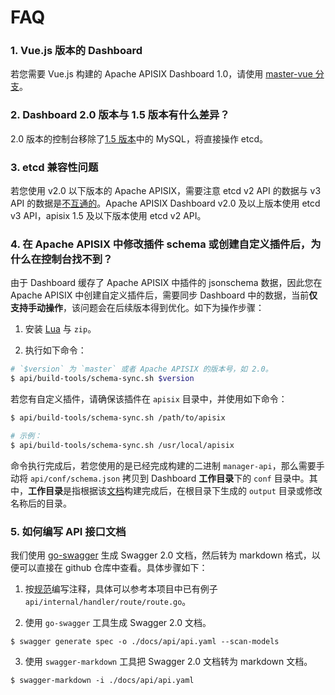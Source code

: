 <!--
#
# Licensed to the Apache Software Foundation (ASF) under one or more
# contributor license agreements.  See the NOTICE file distributed with
# this work for additional information regarding copyright ownership.
# The ASF licenses this file to You under the Apache License, Version 2.0
# (the "License"); you may not use this file except in compliance with
# the License.  You may obtain a copy of the License at
#
#     http://www.apache.org/licenses/LICENSE-2.0
#
# Unless required by applicable law or agreed to in writing, software
# distributed under the License is distributed on an "AS IS" BASIS,
# WITHOUT WARRANTIES OR CONDITIONS OF ANY KIND, either express or implied.
# See the License for the specific language governing permissions and
# limitations under the License.
#
-->

# FAQ

### 1. Vue.js 版本的 Dashboard

若您需要 Vue.js 构建的 Apache APISIX Dashboard 1.0，请使用 [master-vue 分支](https://github.com/apache/apisix-dashboard/tree/master-vue)。

### 2. Dashboard 2.0 版本与 1.5 版本有什么差异？

2.0 版本的控制台移除了[1.5 版本](https://github.com/apache/apisix-dashboard/tree/backup-1.5-latest)中的 MySQL，将直接操作 etcd。

### 3. etcd 兼容性问题

若您使用 v2.0 以下版本的 Apache APISIX，需要注意 etcd v2 API 的数据与 v3 API 的数据是[不互通的](https://etcd.io/docs/v3.4.0/op-guide/v2-migration/)。Apache APISIX Dashboard v2.0 及以上版本使用 etcd v3 API，apisix 1.5 及以下版本使用 etcd v2 API。

### 4. 在 Apache APISIX 中修改插件 schema 或创建自定义插件后，为什么在控制台找不到？

由于 Dashboard 缓存了 Apache APISIX 中插件的 jsonschema 数据，因此您在 Apache APISIX 中创建自定义插件后，需要同步 Dashboard 中的数据，当前**仅支持手动操作**，该问题会在后续版本得到优化。如下为操作步骤：

1. 安装 [Lua](https://www.lua.org/download.html) 与 `zip`。

2. 执行如下命令：

```sh
# `$version` 为 `master` 或者 Apache APISIX 的版本号，如 2.0。
$ api/build-tools/schema-sync.sh $version
```

若您有自定义插件，请确保该插件在 `apisix` 目录中，并使用如下命令：

```sh
$ api/build-tools/schema-sync.sh /path/to/apisix

# 示例：
$ api/build-tools/schema-sync.sh /usr/local/apisix
```

命令执行完成后，若您使用的是已经完成构建的二进制 `manager-api`，那么需要手动将 `api/conf/schema.json` 拷贝到 Dashboard **工作目录**下的 `conf` 目录中。其中，**工作目录**是指根据该[文档](./deploy.zh-CN.md)构建完成后，在根目录下生成的 `output` 目录或修改名称后的目录。

### 5. 如何编写 API 接口文档

我们使用 [go-swagger](https://github.com/go-swagger/go-swagger) 生成 Swagger 2.0 文档，然后转为 markdown 格式，以便可以直接在 github 仓库中查看。具体步骤如下：

1. 按[规范](https://goswagger.io/use/spec.html)编写注释，具体可以参考本项目中已有例子 `api/internal/handler/route/route.go`。

2. 使用 `go-swagger` 工具生成 Swagger 2.0 文档。

```shell
$ swagger generate spec -o ./docs/api/api.yaml --scan-models
```

3. 使用 `swagger-markdown` 工具把 Swagger 2.0 文档转为 markdown 文档。

```shell
$ swagger-markdown -i ./docs/api/api.yaml
```
